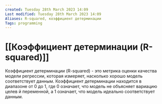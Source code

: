 ```yaml
---
created: Tuesday 28th March 2023 14:09
Last modified: Tuesday 28th March 2023 14:09
Aliases: R-squared, коэффициент детерминации
Tags: programming
---
```


# [[Коэффициент детерминации (R-squared)]]

Коэффициент детерминации (R-squared) - это метрика оценки качества модели регрессии, которая измеряет, насколько хорошо модель соответствует данным. Коэффициент детерминации находится в диапазоне от 0 до 1, где 0 означает, что модель не объясняет вариацию целев   й переменной, а 1 означает, что модель идеально соответствует данным.



